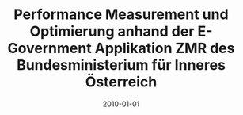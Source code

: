 ---
abstract: ''
authors:
- Martin Glettler
date: '2010-01-01'
featured: false
links:
- name: Publik
  url: https://publik.tuwien.ac.at/showentry.php?ID=194565&lang=1
publication_types:
- '7'
publishDate: '2010-01-01'
title: Performance Measurement und Optimierung anhand der E-Government Applikation
  ZMR des Bundesministerium für Inneres Österreich
url_pdf: ''
---